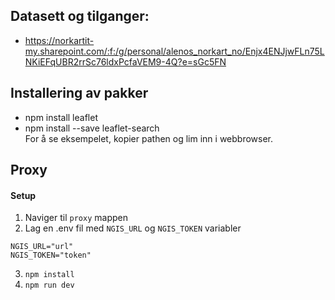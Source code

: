 ## Datasett og tilganger:

- https://norkartit-my.sharepoint.com/:f:/g/personal/alenos_norkart_no/Enjx4ENJjwFLn75LNKiEFqUBR2rrSc76ldxPcfaVEM9-4Q?e=sGc5FN

## Installering av pakker

- npm install leaflet
- npm install --save leaflet-search <br>
  For å se eksempelet, kopier pathen og lim inn i webbrowser.

## Proxy

#### Setup

1. Naviger til `proxy` mappen
2. Lag en .env fil med `NGIS_URL` og `NGIS_TOKEN` variabler

```
NGIS_URL="url"
NGIS_TOKEN="token"
```

3. `npm install`
4. `npm run dev`
